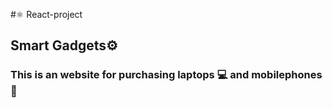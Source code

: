 #⚛️ React-project
<h2>Smart Gadgets⚙️</h2>
<h3> This is an website for purchasing laptops 💻 and mobilephones📱</h3>
